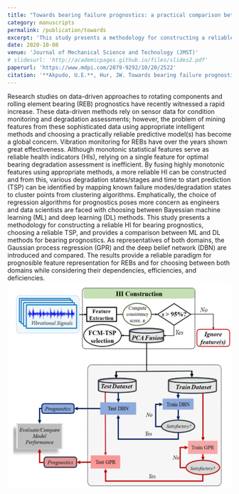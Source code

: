```yaml
---
title: "Towards bearing failure prognostics: a practical comparison between data-driven methods for industrial applications"
category: manuscripts
permalink: /publication/towards
excerpt: 'This study presents a methodology for constructing a reliable HI for bearing prognostics, choosing a reliable TSP, and provides a comparison between ML and DL methods for bearing prognostics.'
date: 2020-10-08
venue: 'Journal of Mechanical Science and Technology (JMST)'
# slidesurl: 'http://academicpages.github.io/files/slides2.pdf'
paperurl: 'https://www.mdpi.com/2079-9292/10/20/2522'
citation: '**Akpudo, U.E.**, Hur, JW. Towards bearing failure prognostics: a practical comparison between data-driven methods for industrial applications. <i>Journal of Mechanical Science and Technology (JMST)<i> 34, 4161–4172 (2020). https://doi.org/10.1007/s12206-020-0908-7'
---
```


Research studies on data-driven approaches to rotating components and rolling element bearing (REB) prognostics have recently witnessed a rapid increase. These data-driven methods rely on sensor data for condition monitoring and degradation assessments; however, the problem of mining features from these sophisticated data using appropriate intelligent methods and choosing a practically reliable predictive model(s) has become a global concern. Vibration monitoring for REBs have over the years shown great effectiveness. Although monotonic statistical features serve as reliable health indicators (HIs), relying on a single feature for optimal bearing degradation assessment is inefficient. By fusing highly monotonic features using appropriate methods, a more reliable HI can be constructed and from this, various degradation states/stages and time to start prediction (TSP) can be identified by mapping known failure modes/degradation states to cluster points from clustering algorithms. Emphatically, the choice of regression algorithms for prognostics poses more concern as engineers and data scientists are faced with choosing between Bayessian machine learning (ML) and deep learning (DL) methods. This study presents a methodology for constructing a reliable HI for bearing prognostics, choosing a reliable TSP, and provides a comparison between ML and DL methods for bearing prognostics. As representatives of both domains, the Gaussian process regression (GPR) and the deep belief network (DBN) are introduced and compared. The results provide a reliable paradigm for prognosible feature representation for REBs and for choosing between both domains while considering their dependencies, efficiencies, and deficiencies. <br/><img src='/images/jmst_towards.png'>